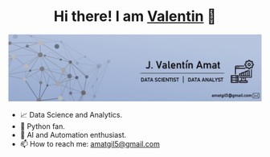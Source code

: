 <div align="center">
<h1 align="center">Hi there! I am <a href="linkedin.com/in/valentinamat">Valentin</a> 👋</h1>
</div>
<img src="https://github.com/ValentinAmat/ValentinAmat/blob/main/linkedin-wallpaper.jpg">
<!--
**ValentinAmat/ValentinAmat** is a ✨ _special_ ✨ repository because its `README.md` (this file) appears on your GitHub profile.
-->

- 📈 Data Science and Analytics.
- 🐍 Python fan.
- 🤖 AI and Automation enthusiast.
- 📫 How to reach me: amatgil5@gmail.com

